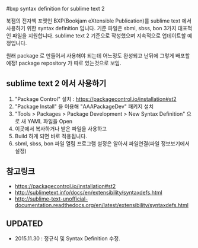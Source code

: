 #bxp syntax definition for sublime text 2

북잼의 전자책 포맷인 BXP(Bookjam eXtensible Publication)를 sublime text 에서 사용하기 위한 syntax definition 입니다.
기준 파일은 sbml, sbss, bon 3가지 대표적인 파일을 지원합니다.
sublime text 2 기준으로 작성했으며 지속적으로 업데이트할 예정입니다.

원래 package 로 만들어서 사용해야 되는데 어느정도 완성되고 난뒤에 그렇게 배포할 예정!
package repository 가 따로 있는것으로 보임.

## sublime text 2 에서 사용하기
1. "Package Control" 설치 : https://packagecontrol.io/installation#st2
2. "Package Install" 을 이용해 "AAAPackageDev" 패키지 설치
3. "Tools > Packages > Package Development > New Syntax Definition" 으로 새 YAML 파일을 Open
4. 이곳에서 복사하거나 받은 파일을 사용하고
5. Build 하게 되면 바로 적용됩니다.
6. sbml, sbss, bon 파일 열림 프로그램 설정은 알아서 파일연결(파일 정보보기에서 설정)

## 참고링크 
* https://packagecontrol.io/installation#st2
* http://sublimetext.info/docs/en/extensibility/syntaxdefs.html
* http://sublime-text-unofficial-documentation.readthedocs.org/en/latest/extensibility/syntaxdefs.html

## UPDATED
* 2015.11.30 : 정규식 및 Syntax Definition 수정.
